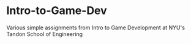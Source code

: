 # Intro-to-Game-Dev
Various simple assignments from Intro to Game Development at NYU's Tandon School of Engineering
